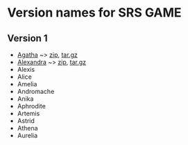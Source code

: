 Version names for SRS GAME
==========================

Version 1
---------

* [Agatha](https://github.com/jacksonwillis/srs_game/commit/da7c529158efcc56f32e7fde6a5e569fd5c284de)
  ~> [zip](https://github.com/jacksonwillis/srs_game/zipball/Agatha),
  [tar.gz](https://github.com/jacksonwillis/srs_game/tarball/Agatha])
* [Alexandra](https://github.com/jacksonwillis/srs_game/commit/a2300e366c89c886fa7eadd61e235b44969bdfe8)
  ~> [zip](https://github.com/jacksonwillis/srs_game/zipball/Alexandra),
  [tar.gz](https://github.com/jacksonwillis/srs_game/tarball/Alexandra])
* Alexis
* Alice
* Amelia
* Andromache
* Anika
* Aphrodite
* Artemis
* Astrid
* Athena
* Aurelia
